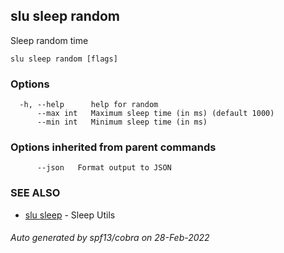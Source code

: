 ## slu sleep random

Sleep random time

```
slu sleep random [flags]
```

### Options

```
  -h, --help      help for random
      --max int   Maximum sleep time (in ms) (default 1000)
      --min int   Minimum sleep time (in ms)
```

### Options inherited from parent commands

```
      --json   Format output to JSON
```

### SEE ALSO

* [slu sleep](slu_sleep.md)	 - Sleep Utils

###### Auto generated by spf13/cobra on 28-Feb-2022
